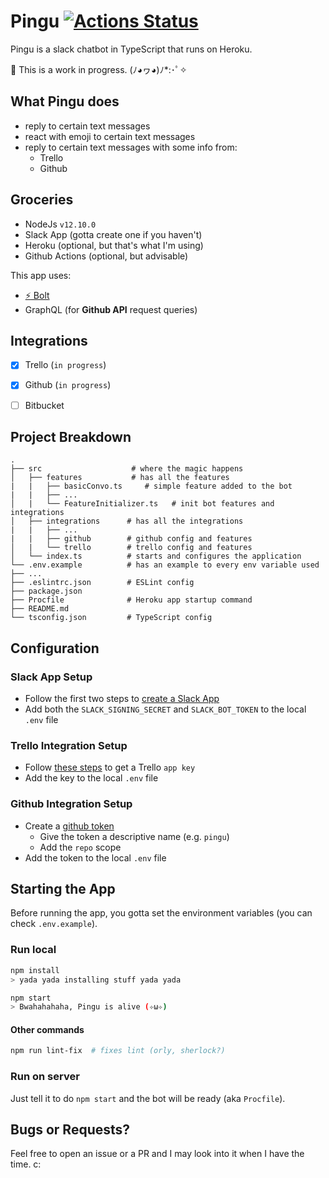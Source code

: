 # Pingu [![Actions Status](https://github.com/ikenami/pingu/workflows/build/badge.svg)](https://github.com/ikenami/pingu/actions)

Pingu is a slack chatbot in TypeScript that runs on Heroku.

:construction: This is a work in progress. (ﾉ◕ヮ◕)ﾉ*:･ﾟ✧

## What Pingu does

- reply to certain text messages
- react with emoji to certain text messages
- reply to certain text messages with some info from:
  - Trello
  - Github

## Groceries

- NodeJs `v12.10.0`
- Slack App (gotta create one if you haven't)
- Heroku (optional, but that's what I'm using)
- Github Actions (optional, but advisable)

This app uses:
- [:zap: Bolt](https://github.com/SlackAPI/bolt)
- GraphQL (for **Github API** request queries)

## Integrations

- [x] Trello (`in progress`)
- [x] Github (`in progress`)
- [ ] Bitbucket


## Project Breakdown

    .
    ├── src                    # where the magic happens
    │   ├── features           # has all the features
    |   |   ├── basicConvo.ts     # simple feature added to the bot
    |   |   ├── ...
    │   |   └── FeatureInitializer.ts   # init bot features and integrations
    │   ├── integrations      # has all the integrations
    |   |   ├── ...
    |   |   ├── github        # github config and features
    │   |   └── trello        # trello config and features
    │   └── index.ts          # starts and configures the application
    └── .env.example          # has an example to every env variable used
    ├── ...
    ├── .eslintrc.json        # ESLint config
    ├── package.json
    ├── Procfile              # Heroku app startup command
    ├── README.md
    └── tsconfig.json         # TypeScript config

## Configuration

### Slack App Setup

* Follow the first two steps to [create a Slack App](https://slack.dev/bolt/tutorial/getting-started)
* Add both the `SLACK_SIGNING_SECRET` and `SLACK_BOT_TOKEN` to the local `.env` file

### Trello Integration Setup

* Follow [these steps](https://developers.trello.com/docs/api-introduction) to get a Trello `app key`
* Add the key to the local `.env` file

### Github Integration Setup

* Create a [github token](https://github.com/settings/tokens) 
  * Give the token a descriptive name (e.g. `pingu`)
  * Add the `repo` scope
* Add the token to the local `.env` file


## Starting the App

Before running the app, you gotta set the environment variables (you can check `.env.example`).

### Run local

```bash
npm install
> yada yada installing stuff yada yada

npm start
> Bwahahahaha, Pingu is alive (✧ω✧)
```

#### Other commands

```bash
npm run lint-fix  # fixes lint (orly, sherlock?)
```

### Run on server

Just tell it to do `npm start` and the bot will be ready (aka `Procfile`).

## Bugs or Requests?

Feel free to open an issue or a PR and I may look into it when I have the time. c:
